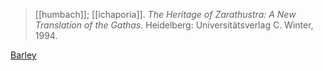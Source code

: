 > [[humbach]]; [[ichaporia]]. *The Heritage of Zarathustra: A New Translation of the Gathas*. Heidelberg: Universitätsverlag C. Winter, 1994.

[Barley](barley.md)